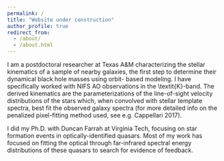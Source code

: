 ```yaml
---
permalink: /
title: "Website under construction"
author_profile: true
redirect_from: 
  - /about/
  - /about.html
---
```


I am a postdoctoral researcher at Texas A&M characterizing the stellar kinematics of a sample of nearby galaxies, the first step to determine their dynamical black hole masses using orbit- based modeling. I have specifically worked with NIFS AO observations in the \textit{K}-band. The derived kinematics are the parameterizations of the line-of-sight velocity distributions of the stars which, when convolved with stellar template spectra, best fit the observed galaxy spectra (for more detailed info on the penalized pixel-fitting method used, see e.g. Cappellari 2017).

I did my Ph.D. with Duncan Farrah at Virginia Tech, focusing on star formation events in optically-identified quasars. Most of my work has focused on fitting the optical through far-infrared spectral energy distributions of these quasars to search for evidence of feedback.

<!---
Education
======

* Ph.D. in Physics, Virginia Tech, 2016 - 2021
* B.S. in Physics; Mathematical Economics, University of Richmond, 2013
-->


